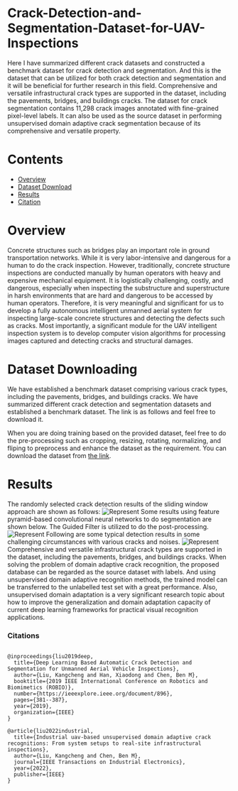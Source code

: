 # Crack-Detection-and-Segmentation-Dataset-for-UAV-Inspections
Here I have summarized different crack datasets and constructed a benchmark dataset for crack detection and segmentation. And this is the dataset that can be utilized for both crack detection and segmentation and it will be beneficial for further research in this field. Comprehensive and versatile infrastructural crack types are supported in the dataset, including the pavements, bridges, and buildings cracks. The dataset for crack segmentation contains 11,298 crack images annotated with fine-grained pixel-level labels. It can also be used as the source dataset in performing unsupervised domain adaptive crack segmentation because of its comprehensive and versatile property. 
# Contents
 - [Overview](#Overview)
 - [Dataset Download](#Dataset)
 - [Results](#Results)
 - [Citation](#Citation)
 
 # Overview
Concrete structures such as bridges play an important role in ground transportation networks. While it is very labor-intensive and dangerous for a human to do the crack inspection. However, traditionally, concrete structure inspections are conducted manually by human operators with heavy and expensive mechanical equipment. It is logistically challenging, costly, and dangerous, especially when inspecting the substructure and superstructure in harsh environments that are hard and dangerous to be accessed by human operators. Therefore, it is very meaningful and significant for us to develop a fully autonomous intelligent unmanned aerial system for inspecting large-scale concrete structures and detecting the defects such as cracks. Most importantly, a significant module for the UAV intelligent inspection system is to develop computer vision algorithms for processing images captured and detecting cracks and structural damages.
 
 # Dataset Downloading
We have established a benchmark dataset comprising various crack types, including the pavements, bridges, and buildings cracks. We have summarized different crack detection and segmentation datasets and established a benchmark dataset. The link is as follows and feel free to download it.
 
When you are doing training based on the provided dataset, feel free to do the pre-processing such as cropping, resizing, rotating, normalizing, and fliping to preprocess and enhance the dataset as the requirement.
You can download the dataset from [the link](https://drive.google.com/open?id=1RMf0GYXn7Mq1s9STGFG5iByavTr05SjF).
# Results
The randomly selected crack detection results of the sliding window approach are shown as follows:
![Represent](./images/sw2.png)
Some results using feature pyramid-based convolutional neural networks to do segmentation are shown below. The Guided Filter is utilized to do the post-processing.
![Represent](./images/crack_image.png)
Following are some typical detection results in some challenging circumstances with various cracks and noises.
![Represent](./images/crack_typical_results.png)
Comprehensive and versatile infrastructural crack types are supported in the dataset, including the pavements, bridges, and buildings cracks. When solving the problem of domain adaptive crack recognition, the proposed database can be regarded as the source dataset with labels. And using unsupervised domain adaptive recognition methods, the trained model can be transferred to the unlabelled test set with a great performance. Also, unsupervised domain adaptation is a very significant research topic about how to improve the generalization and domain adaptation capacity of current deep learning frameworks for practical visual recognition applications.


### Citations
```

@inproceedings{liu2019deep,
  title={Deep Learning Based Automatic Crack Detection and Segmentation for Unmanned Aerial Vehicle Inspections},
  author={Liu, Kangcheng and Han, Xiaodong and Chen, Ben M},
  booktitle={2019 IEEE International Conference on Robotics and Biomimetics (ROBIO)},
  number={https://ieeexplore.ieee.org/document/896},
  pages={381--387},
  year={2019},
  organization={IEEE}
}

@article{liu2022industrial,
  title={Industrial uav-based unsupervised domain adaptive crack recognitions: From system setups to real-site infrastructural inspections},
  author={Liu, Kangcheng and Chen, Ben M},
  journal={IEEE Transactions on Industrial Electronics},
  year={2022},
  publisher={IEEE}
}
```
